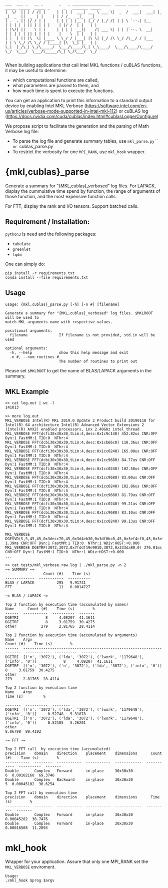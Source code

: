 ```
___  ___ _   __ _       _   _ _________________  _____ _____ _____   _____ _____  _____ _      _   _______ _____ 
|  \/  || | / /| |     | | | |  ___| ___ \ ___ \|  _  /  ___|  ___| |_   _|  _  ||  _  | |    | | / /_   _|_   _|
| .  . || |/ / | |     | | | | |__ | |_/ / |_/ /| | | \ `--.| |__     | | | | | || | | | |    | |/ /  | |   | |  
| |\/| ||    \ | |     | | | |  __||    /| ___ \| | | |`--. \  __|    | | | | | || | | | |    |    \  | |   | |  
| |  | || |\  \| |____ \ \_/ / |___| |\ \| |_/ /\ \_/ /\__/ / |___    | | \ \_/ /\ \_/ / |____| |\  \_| |_  | |  
\_|  |_/\_| \_/\_____/  \___/\____/\_| \_\____/  \___/\____/\____/    \_/  \___/  \___/\_____/\_| \_/\___/  \_/  
                                                                                                                 
```

When building applications that call Intel MKL functions / cuBLAS functions, it may be useful to determine:
 - which computational functions are called,
 - what parameters are passed to them, and
 - how much time is spent to execute the functions.

You can get an application to print this information to a standard output device by enabling Intel MKL Verbose (https://software.intel.com/en-us/articles/verbose-mode-supported-in-intel-mkl-112) or cuBLAS log (https://docs.nvidia.com/cuda/cublas/index.html#cublasLoggerConfigure) 

We propose  script to facilitate the generation and the parsing of Math Verbose log file:
- To parse the log file and generate summary tables, use `mkl_parse.py`` or `cublas_parse.py`
- To restrict the verbosity for one `MPI_RANK`, use `mkl_hook` wrapper.

# {mkl,cublas}_parse 
Generate a summary for "{MKL,cublas}_verbosed" log files.
For LAPACK, display the cummulative time spend by function, the range of arguments of those function, and the most expensive function calls.

For FTT, display the rank and I/O tensors. Support batched calls.

## Requirement / Installation:

`python3` is need and the following packages:

- `tabulate`
- `greenlet`
- `tqdm`

One can simply do:
```
pip install -r requirements.txt
conda install --file requirements.txt
```
## Usage
```
usage: {mkl,cublas}_parse.py [-h] [-n #] [filename]

Generate a summary for "{MKL,cublas}_verbosed" log files. $MKLROOT will be used to
match MKL arguments name with respective values.

positional arguments:
  filename              If filename is not provided, std.in will be used

optional arguments:
  -h, --help            show this help message and exit
  -n #, --num_routines #
                        The number of routines to print out
```

Please set `$MKLROOT` to get the name of BLAS/LAPACK arguments in the summary.
 
## MKL Example
```
>> cat log.out | wc -l
141013

>> more log.out 
MKL_VERBOSE Intel(R) MKL 2019.0 Update 2 Product build 20190118 for Intel(R) 64 architecture Intel(R) Advanced Vector Extensions 2 (Intel(R) AVX2) enabled processors, Lnx 2.40GHz intel_thread
MKL_VERBOSE FFT(dcfi30x30x30,tLim:4,desc:0x1c9c140) 452.82us CNR:OFF Dyn:1 FastMM:1 TID:0  NThr:4
MKL_VERBOSE FFT(dcbi30x30x30,tLim:4,desc:0x1cb66c0) 118.36us CNR:OFF Dyn:1 FastMM:1 TID:0  NThr:4
MKL_VERBOSE FFT(dcfi30x30x30,tLim:4,desc:0x1cc0240) 165.08us CNR:OFF Dyn:1 FastMM:1 TID:0  NThr:4
MKL_VERBOSE FFT(dcbi30x30x30,tLim:4,desc:0x1cc9680) 84.77us CNR:OFF Dyn:1 FastMM:1 TID:0  NThr:4
MKL_VERBOSE FFT(dcfi30x30x30,tLim:4,desc:0x1cc0240) 102.58us CNR:OFF Dyn:1 FastMM:1 TID:0  NThr:4
MKL_VERBOSE FFT(dcbi30x30x30,tLim:4,desc:0x1cc9680) 83.00us CNR:OFF Dyn:1 FastMM:1 TID:0  NThr:4
MKL_VERBOSE FFT(dcfi30x30x30,tLim:4,desc:0x1cc0240) 102.86us CNR:OFF Dyn:1 FastMM:1 TID:0  NThr:4
MKL_VERBOSE FFT(dcbi30x30x30,tLim:4,desc:0x1cc9680) 81.79us CNR:OFF Dyn:1 FastMM:1 TID:0  NThr:4
MKL_VERBOSE FFT(dcfi30x30x30,tLim:4,desc:0x1cc0240) 99.21us CNR:OFF Dyn:1 FastMM:1 TID:0  NThr:4
MKL_VERBOSE FFT(dcbi30x30x30,tLim:4,desc:0x1cc9680) 83.10us CNR:OFF Dyn:1 FastMM:1 TID:0  NThr:4
MKL_VERBOSE FFT(dcfi30x30x30,tLim:4,desc:0x1cc0240) 99.13us CNR:OFF Dyn:1 FastMM:1 TID:0  NThr:4

MKL_VERBOSE DGESVD(S,S,45,45,0x3decc70,45,0x3d4eb30,0x3df0bc0,45,0x3ef4cf0,45,0x3ef8c40,2250,0) 1.39ms CNR:OFF Dyn:1 FastMM:1 TID:0  NThr:1 WDiv:HOST:+0.000
MKL_VERBOSE DGETRF(3072,3072,0x7fddf19e9010,3072,0x333da80,0) 376.01ms CNR:OFF Dyn:1 FastMM:1 TID:0  NThr:1 WDiv:HOST:+0.000
...

>> cat tests/mkl_verbose.raw.log | ./mkl_parse.py -n 2
~= SUMMARY ~=
                 Count (#)    Time (s)
-------------  -----------  ----------
BLAS / LAPACK          295   9.91731
FFT                     11   0.0014727

~= BLAS / LAPACK ~=

Top 2 function by execution time (accumulated by names)
Name      Count (#)    Time (s)        %
------  -----------  ----------  -------
DGETRI            8     4.08207  41.1611
DGETRF            8     3.01759  30.4275
other           279     2.81765  28.4114

Top 2 function by execution time (accumulated by arguments)
Name    Argv                                                                     Count (#)    Time (s)        %
------  ---------------------------------------------------------------------  -----------  ----------  -------
DGETRI  [('n', '3072'), ('lda', '3072'), ('lwork', '1179648'), ('info', '0')]            8     4.08207  41.1611
DGETRF  [('m', '3072'), ('n', '3072'), ('lda', '3072'), ('info', '0')]                   8     3.01759  30.4275
other                                                                                  279     2.81765  28.4114

Top 2 function by execution time
Name    Argv                                                                     Time (s)         %
------  ---------------------------------------------------------------------  ----------  --------
DGETRI  [('n', '3072'), ('lda', '3072'), ('lwork', '1179648'), ('info', '0')]     0.52748   5.31878
DGETRI  [('n', '3072'), ('lda', '3072'), ('lwork', '1179648'), ('info', '0')]     0.52185   5.26201
other                                                                             8.86798  89.4192

~= FFT ~=

Top 2 FFT call  by execution time (accumulated)
precision    domain    direction    placement    dimensions      Count (#)    Time (s)        %
-----------  --------  -----------  -----------  ------------  -----------  ----------  -------
Double       Complex   Forward      in-place     30x30x30                6  0.00102168  69.3746
Double       Complex   Backward     in-place     30x30x30                5  0.00045102  30.6254

Top 2 FFT call by execution time
precision    domain    direction    placement    dimensions      Time (s)        %
-----------  --------  -----------  -----------  ------------  ----------  -------
Double       Complex   Forward      in-place     30x30x30      0.00045282  30.7476
Double       Complex   Forward      in-place     30x30x30      0.00016508  11.2093
```

# mkl_hook
Wrapper  for your application. Assure that only one MPI_RANK set the `MKL_VERBOSE` enviroment.

```
Usage:
./mkl_hook $prog $argv
```

